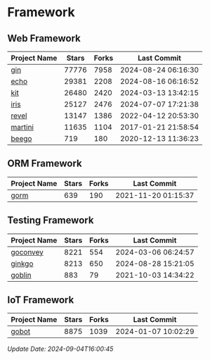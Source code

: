 # Framework

## Web Framework
| Project Name | Stars | Forks | Last Commit |
| ------------ | ----- | ----- | ----------- |
| [gin](https://github.com/gin-gonic/gin) | 77776 | 7958 | 2024-08-24 06:16:30 |
| [echo](https://github.com/labstack/echo) | 29381 | 2208 | 2024-08-16 06:16:52 |
| [kit](https://github.com/go-kit/kit) | 26480 | 2420 | 2024-03-13 13:42:15 |
| [iris](https://github.com/kataras/iris) | 25127 | 2476 | 2024-07-07 17:21:38 |
| [revel](https://github.com/revel/revel) | 13147 | 1386 | 2022-04-12 20:53:30 |
| [martini](https://github.com/go-martini/martini) | 11635 | 1104 | 2017-01-21 21:58:54 |
| [beego](https://github.com/astaxie/beego) | 719 | 180 | 2020-12-13 11:36:23 |

## ORM Framework
| Project Name | Stars | Forks | Last Commit |
| ------------ | ----- | ----- | ----------- |
| [gorm](https://github.com/jinzhu/gorm) | 639 | 190 | 2021-11-20 01:15:37 |

## Testing Framework
| Project Name | Stars | Forks | Last Commit |
| ------------ | ----- | ----- | ----------- |
| [goconvey](https://github.com/smartystreets/goconvey) | 8221 | 554 | 2024-03-06 06:24:57 |
| [ginkgo](https://github.com/onsi/ginkgo) | 8213 | 650 | 2024-08-28 15:21:05 |
| [goblin](https://github.com/franela/goblin) | 883 | 79 | 2021-10-03 14:34:22 |

## IoT Framework
| Project Name | Stars | Forks | Last Commit |
| ------------ | ----- | ----- | ----------- |
| [gobot](https://github.com/hybridgroup/gobot) | 8875 | 1039 | 2024-01-07 10:02:29 |

*Update Date: 2024-09-04T16:00:45*